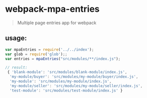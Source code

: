 # webpack-mpa-entries
> Multiple page entries app for webpack


## usage:

```js
var mpaEntries = require('../../index');
var glob = require('glob');;
var entries = mpaEntries("src/modules/**/index.js");

// result:
 { 'blank-module': 'src/modules/blank-module/index.js',
  'my-module/buyer': 'src/modules/my-module/buyer/index.js',
  'my-module': 'src/modules/my-module/index.js',
  'my-module/seller': 'src/modules/my-module/seller/index.js',
  'test-module': 'src/modules/test-module/index.js' }

```
